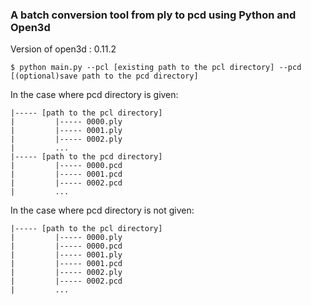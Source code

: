 ### A batch conversion tool from ply to pcd using Python and Open3d

Version of open3d : 0.11.2

```
$ python main.py --pcl [existing path to the pcl directory] --pcd [(optional)save path to the pcd directory]
```

In the case where pcd directory is given:
```
|----- [path to the pcl directory]
|         |----- 0000.ply
|         |----- 0001.ply
|         |----- 0002.ply
|         ...
|----- [path to the pcd directory]
|         |----- 0000.pcd
|         |----- 0001.pcd
|         |----- 0002.pcd
|         ...
```

In the case where pcd directory is not given:
```
|----- [path to the pcl directory]
|         |----- 0000.ply
|         |----- 0000.pcd
|         |----- 0001.ply
|         |----- 0001.pcd
|         |----- 0002.ply
|         |----- 0002.pcd
|         ...
```
